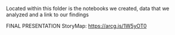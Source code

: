Located within this folder is the notebooks we created, data that we analyzed and a link to our findings 


FINAL PRESENTATION
StoryMap: https://arcg.is/1W5yOT0

